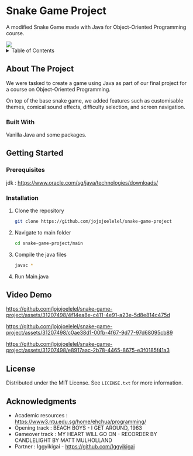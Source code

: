 <!-- Improved compatibility of back to top link: See: https://github.com/othneildrew/Best-README-Template/pull/73 -->
<a name="readme-top"></a>
<!--
*** Thanks for checking out the Best-README-Template. If you have a suggestion
*** that would make this better, please fork the repo and create a pull request
*** or simply open an issue with the tag "enhancement".
*** Don't forget to give the project a star!
*** Thanks again! Now go create something AMAZING! :D
-->

<!-- PROJECT LOGO -->
# Snake Game Project
<div>
  <p>
    A modified Snake Game made with Java for Object-Oriented Programming course. 
    <br />
  </p>
</div>
<div>
  <img src="https://github.com/jojojoelelel/snake-game-project/assets/31207498/3d9468ad-b20a-4718-9752-8c8ac07692b1">
</div>

<!-- TABLE OF CONTENTS -->
<details>
  <summary>Table of Contents</summary>
  <ol>
    <li>
      About The Project
      <ul>
        <li>Built With</li>
      </ul>
    </li>
    <li>
     Getting Started
      <ul>
        <li>Prerequisites</li>
        <li>Installation</li>
      </ul>
    </li>
    <li>Acknowledgments</li>
  </ol>
</details>


<!-- ABOUT THE PROJECT -->
## About The Project

We were tasked to create a game using Java as part of our final project for a course on Object-Oriented Programming. 

On top of the base snake game, we added features such as customisable themes, comical sound effects, difficulty selection, and screen navigation.




### Built With

Vanilla Java and some packages.




<!-- GETTING STARTED -->
## Getting Started

### Prerequisites

jdk : https://www.oracle.com/sg/java/technologies/downloads/

### Installation

1. Clone the repository
   ```sh
   git clone https://github.com/jojojoelelel/snake-game-project
   ```
2. Navigate to main folder 
   ```sh
   cd snake-game-project/main
   ```
3. Compile the java files
   ```sh
   javac *
   ```
4. Run Main.java

<!--- VIDEO DEMO --->
## Video Demo

https://github.com/jojojoelelel/snake-game-project/assets/31207498/4f14ea8e-c411-4e91-a23e-5d8e814c475d

https://github.com/jojojoelelel/snake-game-project/assets/31207498/c0ae38d1-00fb-4f67-9d77-97d68095cb89

https://github.com/jojojoelelel/snake-game-project/assets/31207498/e8917aac-2b78-4465-8675-e3f0185f41a3


<!-- LICENSE -->

## License

Distributed under the MIT License. See `LICENSE.txt` for more information.


<!-- ACKNOWLEDGMENTS -->
## Acknowledgments

* Academic resources : https://www3.ntu.edu.sg/home/ehchua/programming/
* Opening track : BEACH BOYS - I GET AROUND, 1963
* Gameover track : MY HEART WILL GO ON - RECORDER BY CANDLELIGHT BY MATT MULHOLLAND
* Partner : Iggyikigai - https://github.com/Iggyikigai

